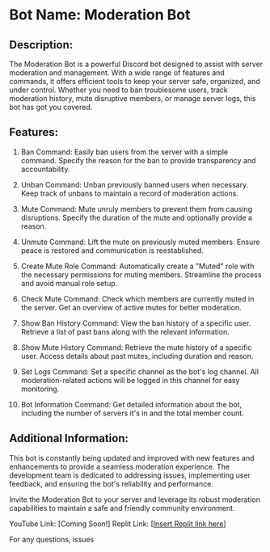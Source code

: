 Bot Name: Moderation Bot
=========================

Description:
-------------------------
The Moderation Bot is a powerful Discord bot designed to assist with server moderation and management. With a wide range of features and commands, it offers efficient tools to keep your server safe, organized, and under control. Whether you need to ban troublesome users, track moderation history, mute disruptive members, or manage server logs, this bot has got you covered.

Features:
-------------------------
1. Ban Command: Easily ban users from the server with a simple command. Specify the reason for the ban to provide transparency and accountability.

2. Unban Command: Unban previously banned users when necessary. Keep track of unbans to maintain a record of moderation actions.

3. Mute Command: Mute unruly members to prevent them from causing disruptions. Specify the duration of the mute and optionally provide a reason.

4. Unmute Command: Lift the mute on previously muted members. Ensure peace is restored and communication is reestablished.

5. Create Mute Role Command: Automatically create a "Muted" role with the necessary permissions for muting members. Streamline the process and avoid manual role setup.

6. Check Mute Command: Check which members are currently muted in the server. Get an overview of active mutes for better moderation.

7. Show Ban History Command: View the ban history of a specific user. Retrieve a list of past bans along with the relevant information.

8. Show Mute History Command: Retrieve the mute history of a specific user. Access details about past mutes, including duration and reason.

9. Set Logs Command: Set a specific channel as the bot's log channel. All moderation-related actions will be logged in this channel for easy monitoring.

10. Bot Information Command: Get detailed information about the bot, including the number of servers it's in and the total member count.

Additional Information:
-------------------------
This bot is constantly being updated and improved with new features and enhancements to provide a seamless moderation experience. The development team is dedicated to addressing issues, implementing user feedback, and ensuring the bot's reliability and performance.

Invite the Moderation Bot to your server and leverage its robust moderation capabilities to maintain a safe and friendly community environment.

YouTube Link: [Coming Soon!]
Replit Link: [[Insert Replit link here](https://replit.com/@Spritemonstajac/Basic-python-Bot?s=app)]

For any questions, issues

